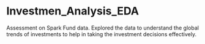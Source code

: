 # Investmen_Analysis_EDA
Assessment on Spark Fund data. Explored the data to understand the global trends of investments to help in taking the investment decisions effectively.
